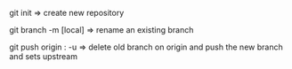 git init => create new repository

git branch -m <name> [local] => rename an existing branch

git push origin :<old-branch-name> <new-branch-name> -u => delete old branch on origin and push the new branch and sets upstream

